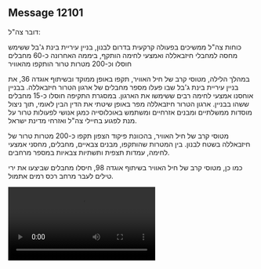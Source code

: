 ## Message 12101

דובר צה"ל:

כוחות צה"ל ממשיכים בפעולה קרקעית בדרום לבנון, בניין עיריית בינת ג'בל ששימש מחסה למחבלי חיזבאללה ואמצעי לחימה הותקף, ביממה האחרונה כ-60 מחבלים חוסלו וכ-200 מטרות טרור הותקפו מהאוויר

במהלך הלילה, מטוסי קרב של חיל האוויר, תקפו באופן ממוקד ובשיתוף אוגדה 36, את בניין עיריית בינת ג'בל שבו פעלו מספר מחבלים של ארגון הטרור חיזבאללה. בבניין אוחסנו אמצעי לחימה רבים ששימשו את הארגון. במסגרת התקיפה חוסלו כ-15 מחבלים ששהו בבניין.
ארגון הטרור חיזבאללה מפר באופן שיטתי את הדין הבין לאומי, תוך ניצול מוסדות ממשלתיים ומבנים אזרחיים ומשתמש באוכלוסייה כמגן אנושי לפעולות טרור על מנת לפגוע בחיילי צה"ל ואזרחי מדינת ישראל.

מטוסי קרב של חיל האוויר, בהכוונת פיקוד הצפון תקפו כ-200 מטרות טרור של חיזבאללה בשטח לבנון. בין המטרות שהותקפו, מבנים צבאיים, מחבלים, מחסני אמצעי לחימה, עמדות תצפית ותשתיות צבאיות במספר מרחבים.

כמו כן, מטוסי קרב של חיל האוויר בשיתוף אוגדה 98, חיסלו מחבלים שביצעו את ירי טילים לעבר מרחב רכס רמים אתמול.

![Video](https://data.iron-swords.co.il/2024/October/03/12101/12101_media.mp4)
